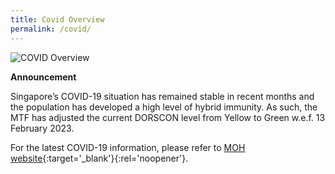 ```yaml
---
title: Covid Overview
permalink: /covid/
---
```


![COVID Overview](/images/covid/Covid_Overview.jpg)

**Announcement** 

Singapore’s COVID-19 situation has remained stable in recent months and the population has developed a high level of hybrid immunity. As such, the MTF has adjusted the current DORSCON level from Yellow to Green w.e.f. 13 February 2023.
 
For the latest COVID-19 information, please refer to [MOH website](https://www.moh.gov.sg){:target='_blank'}{:rel='noopener'}.
